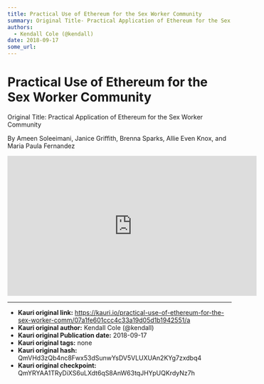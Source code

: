 ```yaml
---
title: Practical Use of Ethereum for the Sex Worker Community
summary: Original Title- Practical Application of Ethereum for the Sex Worker Community By Ameen Soleeimani, Janice Griffith, Brenna Sparks, Allie Even Knox, and Maria Paula Fernandez
authors:
  - Kendall Cole (@kendall)
date: 2018-09-17
some_url: 
---
```


# Practical Use of Ethereum for the Sex Worker Community


Original Title: Practical Application of Ethereum for the Sex Worker Community

By Ameen Soleeimani, Janice Griffith, Brenna Sparks, Allie Even Knox, and Maria Paula Fernandez

<div align="center"><iframe width="560" height="315" src="https://drive.google.com/file/d/1tlEVRMe8o40tYlV8Apaki5uGqvuTKZJE/preview" frameborder="0" allow="encrypted-media" allowfullscreen></iframe></div>


---

- **Kauri original link:** https://kauri.io/practical-use-of-ethereum-for-the-sex-worker-comm/07a1fe601ccc4c33a19d05d1b1942551/a
- **Kauri original author:** Kendall Cole (@kendall)
- **Kauri original Publication date:** 2018-09-17
- **Kauri original tags:** none
- **Kauri original hash:** QmVHd3zQb4nc8Fwx53dSunwYsDV5VLUXUAn2KYg7zxdbq4
- **Kauri original checkpoint:** QmYRYAA1TRyDiXS6uLXdt6qS8AnW63tqJHYpUQKrdyNz7h



